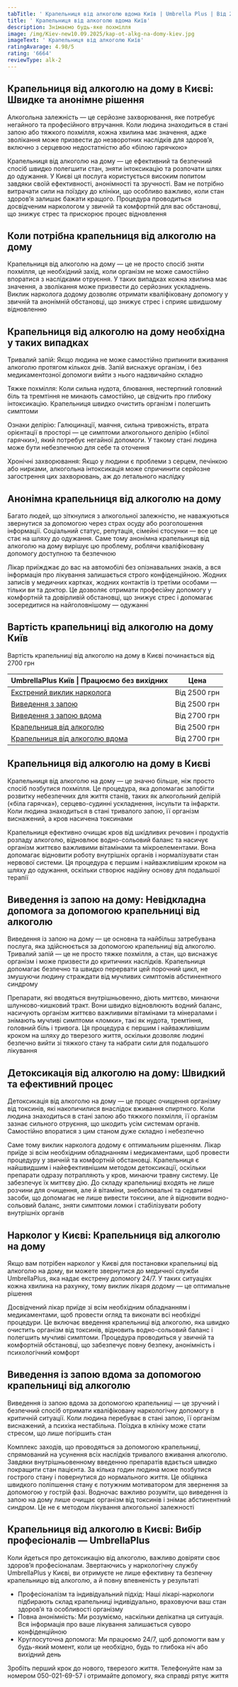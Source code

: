 ```yaml
---
tabTitle: ' Крапельниця від алкоголю вдома Київ | Umbrella Plus | Від 2700 грн'
title: ' Крапельниця від алкоголю вдома Київ'
description: Знімаємо будь-яке похмілля
image: /img/Kiev-new10.09.2025/kap-ot-alkg-na-domy-kiev.jpg
imageText: ' Крапельниця від алкоголю Київ'
ratingAvarage: 4.98/5
rating: '6664'
reviewType: alk-2
---
```


## Крапельниця від алкоголю на дому в Києві: Швидке та анонімне рішення

Алкогольна залежність — це серйозне захворювання, яке потребує негайного та професійного втручання. Коли людина знаходиться в стані запою або тяжкого похмілля, кожна хвилина має значення, адже зволікання може призвести до незворотних наслідків для здоров’я, включно з серцевою недостатністю або «білою гарячкою»

Крапельниця від алкоголю на дому — це ефективний та безпечний спосіб швидко полегшити стан, зняти інтоксикацію та розпочати шлях до одужання. У Києві ця послуга користується високим попитом завдяки своїй ефективності, анонімності та зручності. Вам не потрібно витрачати сили на поїздку до клініки, що особливо важливо, коли стан здоров’я залишає бажати кращого. Процедура проводиться досвідченим наркологом у звичній та комфортній для вас обстановці, що знижує стрес та прискорює процес відновлення

## Коли потрібна крапельниця від алкоголю на дому

Крапельниця від алкоголю на дому — це не просто спосіб зняти похмілля, це необхідний захід, коли організм не може самостійно впоратися з наслідками отруєння. У таких випадках кожна хвилина має значення, а зволікання може призвести до серйозних ускладнень. Виклик нарколога додому дозволяє отримати кваліфіковану допомогу у звичній та анонімній обстановці, що знижує стрес і сприяє швидшому відновленню

## Крапельниця від алкоголю на дому необхідна у таких випадках

Тривалий запій: Якщо людина не може самостійно припинити вживання алкоголю протягом кількох днів. Запій виснажує організм, і без медикаментозної допомоги вийти з нього надзвичайно складно

Тяжке похмілля: Коли сильна нудота, блювання, нестерпний головний біль та тремтіння не минають самостійно, це свідчить про глибоку інтоксикацію. Крапельниця швидко очистить організм і полегшить симптоми

Ознаки делірію: Галюцинації, маячня, сильна тривожність, втрата орієнтації в просторі — це симптоми алкогольного делірію («білої гарячки»), який потребує негайної допомоги. У такому стані людина може бути небезпечною для себе та оточення

Хронічні захворювання: Якщо у людини є проблеми з серцем, печінкою або нирками, алкогольна інтоксикація може спричинити серйозне загострення цих захворювань, аж до летального наслідку

## Анонімна крапельниця від алкоголю на дому

Багато людей, що зіткнулися з алкогольної залежністю, не наважуються звернутися за допомогою через страх осуду або розголошення інформації. Соціальний статус, репутація, сімейні стосунки — все це стає на шляху до одужання. Саме тому анонімна крапельниця від алкоголю на дому вирішує цю проблему, роблячи кваліфіковану допомогу доступною та безпечною

Лікар приїжджає до вас на автомобілі без опізнавальних знаків, а вся інформація про лікування залишається строго конфіденційною. Жодних записів у медичних картках, жодних контактів із третіми особами — тільки ви та доктор. Це дозволяє отримати професійну допомогу у комфортній та довірливій обстановці, що знижує стрес і допомагає зосередитися на найголовнішому — одужанні

## Вартість крапельниці від алкоголю на дому Київ

Вартість крапельниці від алкоголю на дому в Києві починається від 2700 грн

| UmbrellaPlus Київ \| Працюємо без вихідних                                                                | Цена         |
| --------------------------------------------------------------------------------------------------------- | ------------ |
| [Екстрений виклик нарколога](https://umbrella-plus.com.ua/uk/blog/narcolog-na-dom-kiev-ua/)               | Від 2500 грн |
| [Виведення з запою](https://umbrella-plus.com.ua/uk/kiev/vivod-iz-zapoia-kiev-ua/)                        | Від 2500 грн |
| [Виведення з запою вдома](https://umbrella-plus.com.ua/uk/kiev/vivod-iz-zapoia-na-domy-kiev-ua/)          | Від 2700 грн |
| [Крапельниця від алкоголю](https://umbrella-plus.com.ua/uk/kiev/kapelnica_ot_alkogola_kiev/)              | Від 2500 грн |
| [Крапельниця від алкоголю вдома](https://umbrella-plus.com.ua/uk/kiev/kapelnica_ot_alkogola_na_dom_kiev/) | Від 2700 грн |

## Крапельниця від алкоголю на дому в Києві

Крапельниця від алкоголю на дому — це значно більше, ніж просто спосіб позбутися похмілля. Це процедура, яка допомагає запобігти розвитку небезпечних для життя станів, таких як алкогольний делірій («біла гарячка»), серцево-судинні ускладнення, інсульти та інфаркти. Коли людина знаходиться в стані тривалого запою, її організм виснажений, а кров насичена токсинами

Крапельниця ефективно очищає кров від шкідливих речовин і продуктів розпаду алкоголю, відновлює водно-сольовий баланс та насичує організм життєво важливими вітамінами та мікроелементами. Вона допомагає відновити роботу внутрішніх органів і нормалізувати стан нервової системи. Ця процедура є першим і найважливішим кроком на шляху до одужання, оскільки створює надійну основу для подальшої терапії

## Виведення із запою на дому: Невідкладна допомога за допомогою крапельниці від алкоголю

Виведення із запою на дому — це основна та найбільш затребувана послуга, яка здійснюється за допомогою крапельниці від алкоголю. Тривалий запій — це не просто тяжке похмілля, а стан, що виснажує організм і може призвести до критичних наслідків. Крапельниця допомагає безпечно та швидко перервати цей порочний цикл, не змушуючи людину страждати від мучливих симптомів абстинентного синдрому

Препарати, які вводяться внутрішньовенно, діють миттєво, минаючи шлунково-кишковий тракт. Вони швидко відновлюють водний баланс, насичують організм життєво важливими вітамінами та мінералами і знімають мучливі симптоми «ломки», такі як нудота, тремтіння, головний біль і тривога. Ця процедура є першим і найважливішим кроком на шляху до тверезого життя, оскільки дозволяє людині безпечно вийти зі тяжкого стану та набрати сили для подальшого лікування

## Детоксикація від алкоголю на дому: Швидкий та ефективний процес

Детоксикація від алкоголю на дому — це процес очищення організму від токсинів, які накопичилися внаслідок вживання спиртного. Коли людина знаходиться в стані запою або тяжкого похмілля, її організм зазнає сильного отруєння, що шкодить усім системам органів. Самостійно впоратися з цим станом дуже складно і небезпечно

Саме тому виклик нарколога додому є оптимальним рішенням. Лікар приїде зі всім необхідним обладнанням і медикаментами, щоб провести процедуру у звичній та комфортній обстановці. Крапельниця є найшвидшим і найефективнішим методом детоксикації, оскільки препарати одразу потрапляють у кров, минаючи травну систему. Це забезпечує їх миттєву дію. До складу крапельниці входять не лише розчини для очищення, але й вітаміни, знеболювальні та седативні засоби, що допомагає не лише вивести токсини, але й відновити водно-сольовий баланс, зняти симптоми ломки і стабілізувати роботу внутрішніх органів

## Нарколог у Києві: Крапельниця від алкоголю на дому

Якщо вам потрібен нарколог у Києві для постановки крапельниці від алкоголю на дому, ви можете звернутися до медичної служби UmbrellaPlus, яка надає екстрену допомогу 24/7. У таких ситуаціях кожна хвилина на рахунку, тому виклик лікаря додому — це оптимальне рішення

Досвідчений лікар приїде зі всім необхідним обладнанням і медикаментами, щоб провести огляд та виконати всі необхідні процедури. Це включає введення крапельниці від алкоголю, яка швидко очистить організм від токсинів, відновить водно-сольовий баланс і полегшить мучливі симптоми. Процедура проводиться у звичній та комфортній обстановці, що забезпечує повну безпеку, анонімність і психологічний комфорт

## Виведення із запою вдома за допомогою крапельниці від алкоголю

Виведення із запою вдома за допомогою крапельниці — це зручний і безпечний спосіб отримати кваліфіковану наркологічну допомогу в критичній ситуації. Коли людина перебуває в стані запою, її організм виснажений, а психіка нестабільна. Поїздка в клініку може стати стресом, що лише погіршить стан

Комплекс заходів, що проводяться за допомогою крапельниці, спрямований на усунення всіх наслідків тривалого вживання алкоголю. Завдяки внутрішньовенному введенню препаратів вдається швидко покращити стан пацієнта. За кілька годин людина може позбутися гострого стану і повернутися до нормального життя. Це обіцянка швидкого поліпшення стану є потужним мотиватором для звернення за допомогою у гострій фазі. Водночас важливо розуміти, що виведення із запою на дому лише очищає організм від токсинів і знімає абстинентний синдром. Це не є методом лікування алкогольної залежності

## Крапельниця від алкоголю в Києві: Вибір професіоналів — UmbrellaPlus

Коли йдеться про детоксикацію від алкоголю, важливо довіряти своє здоров’я професіоналам. Звертаючись у наркологічну службу UmbrellaPlus у Києві, ви отримуєте не лише ефективну та безпечну крапельницю від алкоголю, а й повну впевненість у результаті

* Професіоналізм та індивідуальний підхід: Наші лікарі-наркологи підбирають склад крапельниці індивідуально, враховуючи ваш стан здоров’я та особливості організму
* Повна анонімність: Ми розуміємо, наскільки делікатна ця ситуація. Вся інформація про ваше лікування залишається суворо конфіденційною
* Круглосуточна допомога: Ми працюємо 24/7, щоб допомогти вам у будь-який момент, коли це необхідно, будь то глибока ніч або вихідний день

Зробіть перший крок до нового, тверезого життя. Телефонуйте нам за номером 050-021-69-57 і отримайте допомогу, яка справді рятує життя
